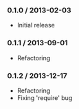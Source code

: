 ### 0.1.0 / 2013-02-03 ###

* Initial release

### 0.1.1 / 2013-09-01 ###

* Refactoring

### 0.1.2 / 2013-12-17 ###

* Refactoring
* Fixing 'require' bug